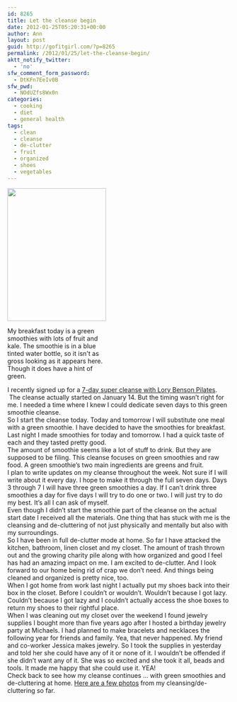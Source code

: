 ```yaml
---
id: 8265
title: Let the cleanse begin
date: 2012-01-25T05:20:31+00:00
author: Ann
layout: post
guid: http://gofitgirl.com/?p=8265
permalink: /2012/01/25/let-the-cleanse-begin/
aktt_notify_twitter:
  - 'no'
sfw_comment_form_password:
  - DtKFn7EeIv0B
sfw_pwd:
  - NOdUZfs8Wx0n
categories:
  - cooking
  - diet
  - general health
tags:
  - clean
  - cleanse
  - de-clutter
  - fruit
  - organized
  - shoes
  - vegetables
---
```

<div id="attachment_8269" style="width: 233px" class="wp-caption alignleft">
  <a href="http://gofitgirl.com/blog/wp-content/uploads/2012/01/green-smoothie-no-1.jpg"><img class="size-medium wp-image-8269" title="green smoothie no 1" src="http://gofitgirl.com/blog/wp-content/uploads/2012/01/green-smoothie-no-1-223x300.jpg" alt="" width="223" height="300" /></a>
  
  <p class="wp-caption-text">
    My breakfast today is a green smoothies with lots of fruit and kale. The smoothie is in a blue tinted water bottle, so it isn't as gross looking as it appears here. Though it does have a hint of green.
  </p>
</div>

  
I recently signed up for a [7-day super cleanse with Lory Benson Pilates](http://www.lorybenson.com/Site/Cleanses.html).  The cleanse actually started on January 14. But the timing wasn&#8217;t right for me. I needed a time where I knew I could dedicate seven days to this green smoothie cleanse.  
So I start the cleanse today. Today and tomorrow I will substitute one meal with a green smoothie. I have decided to have the smoothies for breakfast. Last night I made smoothies for today and tomorrow. I had a quick taste of each and they tasted pretty good.  
The amount of smoothie seems like a lot of stuff to drink. But they are supposed to be filing. This cleanse focuses on green smoothies and raw food. A green smoothie&#8217;s two main ingredients are greens and fruit.  
I plan to write updates on my cleanse throughout the week. Not sure if I will write about it every day. I hope to make it through the full seven days. Days 3 through 7 I will have three green smoothies a day. If I can&#8217;t drink three smoothies a day for five days I will try to do one or two. I will just try to do my best. It&#8217;s all I can ask of myself.  
Even though I didn&#8217;t start the smoothie part of the cleanse on the actual start date I received all the materials. One thing that has stuck with me is the cleansing and de-cluttering of not just physically and mentally but also with my surroundings.  
So I have been in full de-clutter mode at home. So far I have attacked the kitchen, bathroom, linen closet and my closet. The amount of trash thrown out and the growing charity pile along with how organized and good I feel has had an amazing impact on me. I am excited to de-clutter. And I look forward to our home being rid of crap we don&#8217;t need. And things being cleaned and organized is pretty nice, too.  
When I got home from work last night I actually put my shoes back into their box in the closet. Before I couldn&#8217;t or wouldn&#8217;t. Wouldn&#8217;t because I got lazy. Couldn&#8217;t because I got lazy and I couldn&#8217;t actually access the shoe boxes to return my shoes to their rightful place.  
When I was cleaning out my closet over the weekend I found jewelry supplies I bought more than five years ago after I hosted a birthday jewelry party at Michaels. I had planned to make bracelets and necklaces the following year for friends and family. Yea, that never happened. My friend and co-worker Jessica makes jewelry. So I took the supplies in yesterday and told her she could have any of it or none of it. I wouldn&#8217;t be offended if she didn&#8217;t want any of it. She was so excited and she took it all, beads and tools. It made me happy that she could use it. YEA!  
Check back to see how my cleanse continues &#8230; with green smoothies and de-cluttering at home. [Here are a few photos](http://share.shutterfly.com/share/received/welcome.sfly?fid=20e4748ce090adeb&sid=8EZtHLVq0as1-) from my cleansing/de-cluttering so far.